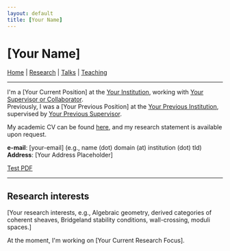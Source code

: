 ```yaml
---
layout: default
title: [Your Name]
---
```


# [Your Name]

[Home](index.md) | [Research](research.md) | [Talks](talks.md) | [Teaching](teaching.md)

---

I'm a [Your Current Position] at the [Your Institution](https://example.com), working with [Your Supervisor or Collaborator](https://example.com).  
Previously, I was a [Your Previous Position] at the [Your Previous Institution](https://example.com), supervised by [Your Previous Supervisor](https://example.com).

My academic CV can be found [here](assets/cv.pdf), and my research statement is available upon request.

**e-mail**: [your-email] (e.g., name (dot) domain (at) institution (dot) tld)  
**Address**: [Your Address Placeholder]

[Test PDF](assets/papers/test-file.pdf)

---

## Research interests

[Your research interests, e.g., Algebraic geometry, derived categories of coherent sheaves, Bridgeland stability conditions, wall-crossing, moduli spaces.]

At the moment, I'm working on [Your Current Research Focus].

